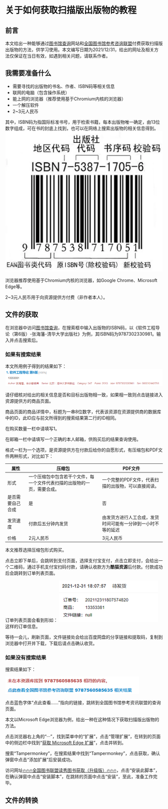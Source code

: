 # 关于如何获取扫描版出版物的教程

## 前言

本文给出一种能够通过[图书馆查询](http://www.wenxian11.cn/)网站和[全国图书馆参考咨询联盟](http://www.ucdrs.superlib.net/)付费获取扫描版出版物的方法，供学习使用。本文编写日期为2021/12/31，给出的网址及相关方法仅保证在当日有效，如遇到相关问题，请联系作者。

## 我需要准备什么

* 需要寻找的出版物的书名、作者、ISBN码等相关信息
* 联网的电脑（包含操作系统）
* 能上网的浏览器（推荐使用基于Chromium内核的浏览器）
* 一个解压软件
* 2~3元人民币

其中，ISBN码为指国际标准书号，用于检索书籍，每本出版物唯一确定，由13位数字组成，可在书的封底上找到，也可以在网络上搜索出版物的相关信息得到。
![ISBN码举例](图片/关于如何找扫描版电子书的教程ISBN举例.png "ISBN码举例")

浏览器推荐使用基于Chromium内核的浏览器，如Google Chrome、Microsoft Edge等。

2~3元人民币用于向资源提供方付费（非作者本人）。

## 文件的获取

在浏览器中访问[图书馆查询](http://www.wenxian11.cn/)，在搜索框中输入出版物的ISBN码，以《软件工程导论（第6版）-张海藩-清华大学出版社》为例，其ISBN码为9787302330981。输入并点击搜索后。

### 如果有搜索结果

本文所用例子得到的结果如下：
![搜索结果](图片/关于如何找扫描版电子书的教程搜索结果.png "搜索结果")

请仔细核对给出的相关信息是否和目标出版物相一致，如果相一致则点击链接进入资源提供方的商品页面。

商品页面的商品详情中，标题为一串8位数字，代表该资源在资源提供商的数据库中的ID，此ID应与前文所得到的搜索结果第二行的ID相同。

在购买数量一栏中请填写1。

在邮箱一栏中请填写一个正确的本人邮箱，供购买后的结果查询使用。

格式一栏为一个选项，是资源提供方在付款后给你的自愿形式，有压缩包和PDF文件两种形式，对比如下：

| 属性             | 压缩包                                                                   | PDF文件                                                      |
| ---------------- | ------------------------------------------------------------------------ | ------------------------------------------------------------ |
| 形式             | 一个压缩包中包含若干个文件，每一个文件代表扫描的出版物的一页，需要合成。 | 一个完整的PDF文件，代表扫描的出版物，可以直接阅读。          |
| 是否需要自己合成 | 是                                                                       | 否                                                           |
| 发货速度         | 付款后五分钟内发货                                                       | 由发货方进行人工合成，发货时间可能有一分钟到一小时不等的延迟 |
| 价格             | 2元人民币                                                                | 3元人民币                                                    |

本文推荐选择压缩包形式购买。

点击立即下单后，会跳转到支付页面，选择支付宝支付，点击立即支付，会给出一个二维码，通过手机支付宝扫码付款，请确认收款方为**酷猫资源**后付款。付款成功后会跳转到订单列表页面。

订单列表页面会看到形如：
![订单信息](图片/关于如何找扫描版电子书的教程订单信息.png "订单信息")
这样的订单信息。

等待一会儿，刷新页面，文件链接处会给出百度网盘的分享链接和提取码，复制到浏览器中打开并下载，下载后请点击确认收货。

### 如果没有搜索结果

搜索结果如下：

![没有搜索结果](图片/关于如何找扫描版电子书的教程没有搜索结果.png "没有搜索结果")

点击蓝色字体“点此查看……”指向的链接，跳转到全国图书馆参考资讯联盟的查询页面。

本文以Microsoft Edge浏览器为例，给出一种在这种情况下获取扫描版出版物的方法。

点击浏览器右上角的“···”，找到菜单中的“扩展”，点击“管理扩展”，在转到的页面中的侧边栏中找到“[获取 Microsoft Edge 扩展](https://microsoftedge.microsoft.com/addons?hl=zh-CN)”，点击并转到。

搜索“Tampermonkey”，在搜索结果中找到“Tampermonkey”，点击获取，确认弹窗中点击“添加扩展”后安装成功。

访问网址[🔥🔥🔥全国图书联盟读秀图书获取（升级版）🔥🔥🔥](https://greasyfork.org/zh-CN/scripts/437349-%E5%85%A8%E5%9B%BD%E5%9B%BE%E4%B9%A6%E8%81%94%E7%9B%9F%E8%AF%BB%E7%A7%80%E5%9B%BE%E4%B9%A6%E8%8E%B7%E5%8F%96-%E5%8D%87%E7%BA%A7%E7%89%88)，点击“安装此脚本”，在确认弹窗中点击“安装脚本”，在跳转的页面中点击“安装”，至此，准备工作完毕。

## 文件的转换
